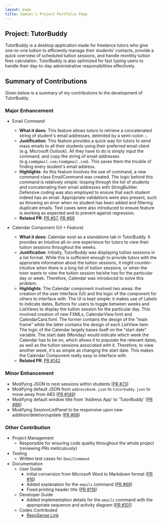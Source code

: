 ```yaml
---
layout: page
title: Samuel's Project Portfolio Page
---
```


## Project: TutorBuddy

TutorBuddy is a desktop application made for freelance tutors who give one-to-one tuition to efficiently manage their students’ contacts, 
provide a quick overview of scheduled tuition sessions, and handle monthly tuition fees calculation. 
TutorBuddy is also optimized for fast typing users to handle their day-to-day administrative responsibilities effectively.

## Summary of Contributions

Given below is a summary of my contributions to the development of TutorBuddy.

### Major Enhancement

- Email Command
    - **What it does**: This feature allows tutors to retrieve a concatenated string of student's email addresses, delimited by a semi-colon `;`.
    - **Justification**: This feature provides a quick way for tutors to send mass emails to all their students using their preferred email client (e.g. Microsoft Outlook). 
    All they have to do is simply input the command, and copy the string of email addresses (e.g.`sam@gmail.com;tom@gmail.com`).
    This saves them the trouble of finding every student's email address.
    - **Highlights**: As this feature involves the use of command, a new command class EmailCommand was created. The logic behind this command is relatively simple:
    looping through the list of students and concatenating their email addresses with StringBuilder. Defensive coding was also employed to ensure that each
    student indeed has an email. Appropriate validations were also present, such as throwing an error when no student has been added and filtering duplicate emails.
    Test cases were also introduced to ensure feature is working as expected and to prevent against regression.
    - **Related PR**: [PR #57](https://github.com/AY2021S2-CS2103T-T11-1/tp/pull/57), [PR #69](https://github.com/AY2021S2-CS2103T-T11-1/tp/pull/69)

- Calendar Component (UI + Feature)
    - **What it does**: Calendar exist as a standalone tab in TutorBuddy. It provides an intuitive all-in-one experience for tutors to view their tuition sessions throughout the weeks.
    - **Justification**: Initially, TutorBuddy was displaying tuition sessions in a list format. While this is sufficient enough to provide tutors with the approriate information about 
    the tuition sessions, it might counter-intuitive when there is a long list of tuition sessions, or when the tutor wants to view the tuition session he/she has for the particular day or week.
    Therefore, Calendar was introduced to solve this problem.
    - **Highlights**: The Calendar component involved two areas: the creation of the user interface (UI) and the logic of the component for others to interface with. The UI is kept simple: it makes use of Labels
    to indicate dates, Buttons for users to toggle between weeks and ListViews to display the tuition session for the particular day. This involved creation of new FXMLs, CalendarView.fxml and CalendarCard.fxml.
    The former contains the design of the "main frame" while the latter contains the design of each ListView item. 
    The logic of the Calendar largely bases itself on the "start date" variable. The start date (Monday) would indicate which week the Calendar has to be on, which allows it to 
    populate the relevant dates, as well as the tuition sessions associated with it. Therefore, to view another week, it's as simple as changing the start date. This makes the Calendar Component
    really easy to interface with.
    - **Related PR**: [PR #142](https://github.com/AY2021S2-CS2103T-T11-1/tp/pull/142)

### Minor Enhancement
- Modifying JSON to nest sessions within students ([PR #73](https://github.com/AY2021S2-CS2103T-T11-1/tp/pull/73))
- Modifying default JSON from `addressbook.json` to `tutorbuddy.json` to move away from AB3 ([PR #149](https://github.com/AY2021S2-CS2103T-T11-1/tp/pull/149))
- Modifying default window title from 'Address App' to 'TutorBuddy' ([PR #86](https://github.com/AY2021S2-CS2103T-T11-1/tp/pull/86))
- Modifying SessionListPanel to be responsive upon new addition/deletion/update ([PR #68](https://github.com/AY2021S2-CS2103T-T11-1/tp/pull/68))

### Other Contribution
- Project Management
    - Responsible for ensuring code quality throughout the whole project (reviewing PRs meticulously)
- Testing
    - Written test cases for `EmailCommand`
- Documentation
    - User Guide
        - Initial conversion from Microsoft Word to Markdown format ([PR #16](https://github.com/AY2021S2-CS2103T-T11-1/tp/pull/16))
        - Added explanation for the `emails` command ([PR #69](https://github.com/AY2021S2-CS2103T-T11-1/tp/pull/69))
        - Fixed printing header title ([PR #116](https://github.com/AY2021S2-CS2103T-T11-1/tp/pull/116))
    - Developer Guide
        - Added implementation details for the `emails` command with the appropriate sequence and activity diagram ([PR #101](https://github.com/AY2021S2-CS2103T-T11-1/tp/pull/101))
    - Codes Contributed
        - [RepoSense Link](https://nus-cs2103-ay2021s2.github.io/tp-dashboard/?search=samleewy&sort=groupTitle&sortWithin=title&timeframe=commit&mergegroup=&groupSelect=groupByRepos&breakdown=true&checkedFileTypes=docs~functional-code~test-code~other&since=2021-02-19&tabOpen=true&tabType=authorship&zFR=false&tabAuthor=enhao25&tabRepo=AY2021S2-CS2103T-T11-1%2Ftp%5Bmaster%5D&authorshipIsMergeGroup=false&authorshipFileTypes=docs~functional-code~test-code~other&authorshipIsBinaryFileTypeChecked=false)
